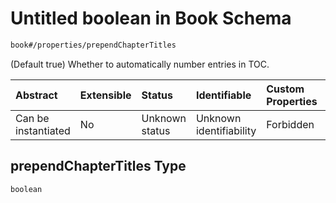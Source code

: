 # Untitled boolean in Book Schema

```txt
book#/properties/prependChapterTitles
```

(Default true) Whether to automatically number entries in TOC.

| Abstract            | Extensible | Status         | Identifiable            | Custom Properties | Additional Properties | Access Restrictions | Defined In                                                           |
| :------------------ | :--------- | :------------- | :---------------------- | :---------------- | :-------------------- | :------------------ | :------------------------------------------------------------------- |
| Can be instantiated | No         | Unknown status | Unknown identifiability | Forbidden         | Allowed               | none                | [book.schema.json\*](../out/book.schema.json "open original schema") |

## prependChapterTitles Type

`boolean`
